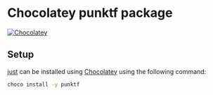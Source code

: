 # Chocolatey punktf package

[![Chocolatey](https://img.shields.io/chocolatey/v/punktf?include_prereleases)](https://community.chocolatey.org/packages/punktf)

## Setup

[just](https://community.chocolatey.org/packages/punktf) can be installed using [Chocolatey](https://chocolatey.org/) using the following command:

```bash
choco install -y punktf
```
